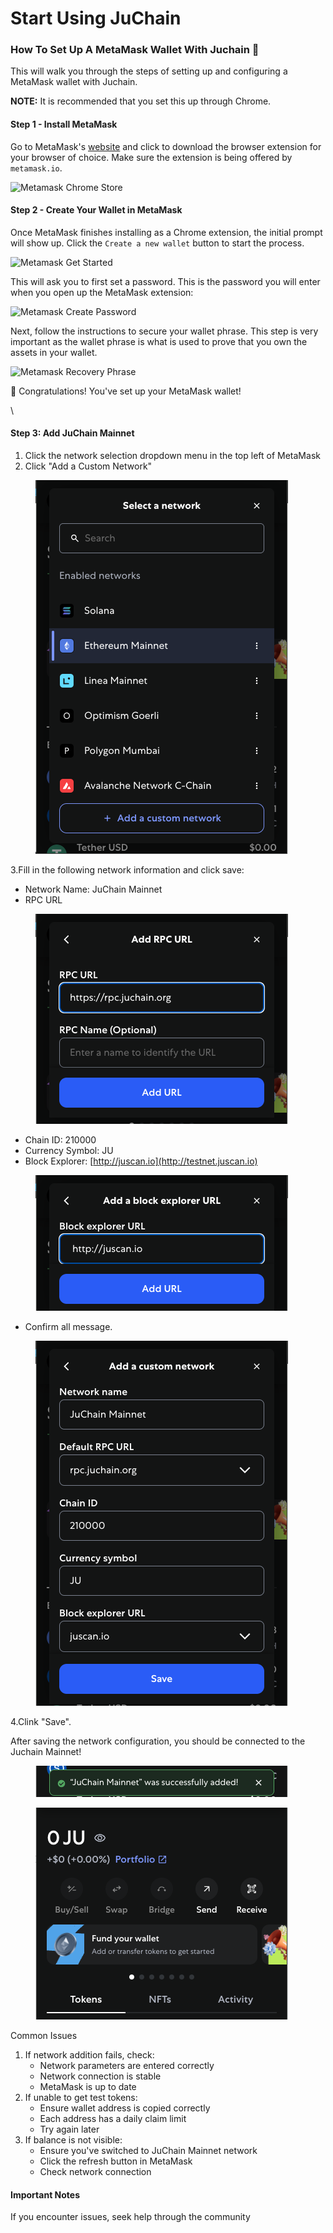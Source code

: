 # Start Using JuChain

### How To Set Up A MetaMask Wallet With Juchain 🦊[​](https://docs.berachain.com/learn/connect-to-berachain#how-to-set-up-a-metamask-wallet-with-berachain-%F0%9F%A6%8A) <a href="#how-to-set-up-a-metamask-wallet-with-berachain" id="how-to-set-up-a-metamask-wallet-with-berachain"></a>

This will walk you through the steps of setting up and configuring a MetaMask wallet with Juchain.

**NOTE:** It is recommended that you set this up through Chrome.

#### Step 1 - Install MetaMask[​](https://docs.berachain.com/learn/connect-to-berachain#step-1-install-metamask) <a href="#step-1-install-metamask" id="step-1-install-metamask"></a>

Go to MetaMask's [website](https://metamask.io/) and click to download the browser extension for your browser of choice. Make sure the extension is being offered by `metamask.io`.

![Metamask Chrome Store](https://docs.berachain.com/assets/metamask-chrome-store.png)

#### Step 2 - Create Your Wallet in MetaMask[​](https://docs.berachain.com/learn/connect-to-berachain#step-2-create-your-wallet-in-metamask) <a href="#step-2-create-your-wallet-in-metamask" id="step-2-create-your-wallet-in-metamask"></a>

Once MetaMask finishes installing as a Chrome extension, the initial prompt will show up. Click the `Create a new wallet` button to start the process.

![Metamask Get Started](https://docs.berachain.com/assets/metamask-get-started.png)

This will ask you to first set a password. This is the password you will enter when you open up the MetaMask extension:

![Metamask Create Password](https://docs.berachain.com/assets/metamask-create-password.png)

Next, follow the instructions to secure your wallet phrase. This step is very important as the wallet phrase is what is used to prove that you own the assets in your wallet.

![Metamask Recovery Phrase](https://docs.berachain.com/assets/metamask-recovery-phrase.png)

🎉 Congratulations! You've set up your MetaMask wallet!

\


#### Step 3: Add JuChain Mainnet

1. Click the network selection dropdown menu in the top left of MetaMask
2. Click "Add a Custom Network"



<figure><img src=".gitbook/assets/截屏2025-06-24 下午2.24.48.png" alt=""><figcaption></figcaption></figure>



3.Fill in the following network information and click save:

* Network Name: JuChain Mainnet
* RPC URL

<figure><img src=".gitbook/assets/截屏2025-06-24 下午2.27.01.png" alt=""><figcaption></figcaption></figure>

* Chain ID: 210000
* Currency Symbol: JU
* Block Explorer: [http://juscan.io](http://testnet.juscan.io)

<figure><img src=".gitbook/assets/截屏2025-06-24 下午2.28.25.png" alt=""><figcaption></figcaption></figure>

* Confirm all message.

<figure><img src=".gitbook/assets/截屏2025-06-24 下午2.29.36.png" alt=""><figcaption></figcaption></figure>

4.Clink "Save".

After saving the network configuration, you should be connected to the Juchain Mainnet!

<figure><img src=".gitbook/assets/截屏2025-06-24 下午2.35.09.png" alt=""><figcaption></figcaption></figure>

<figure><img src=".gitbook/assets/截屏2025-06-24 下午2.36.15.png" alt=""><figcaption></figcaption></figure>



Common Issues

1. If network addition fails, check:
   * Network parameters are entered correctly
   * Network connection is stable
   * MetaMask is up to date
2. If unable to get test tokens:
   * Ensure wallet address is copied correctly
   * Each address has a daily claim limit
   * Try again later
3. If balance is not visible:
   * Ensure you've switched to JuChain Mainnet network
   * Click the refresh button in MetaMask
   * Check network connection

#### Important Notes

If you encounter issues, seek help through the community
